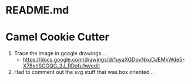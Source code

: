 # README.md

# Camel Cookie Cutter
1. Trace the image in google drawings ...
    - https://docs.google.com/drawings/d/1uyaXGDpvNkqDJEMkWde5-X78xtlSGGQG_3J_RDofu1w/edit
2. Had to comment out the svg stuff that was box oriented ..
